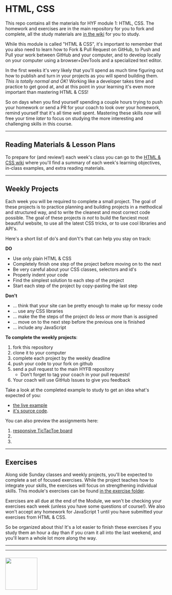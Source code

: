 # HTML, CSS

This repo contains all the materials for HYF module 1: HTML, CSS.  The homework and exercises are in the main repository for you to fork and complete, all the study materials are [in the wiki](https://github.com/be-hacking-hyf/HTML-CSS-GitHub/wiki) for you to study.

While this module is called "HTML & CSS", it's important to remember that you also need to learn how to Fork & Pull Request on GitHub, to Push and Pull your work between GitHub and your computer, and to develop locally on your computer using a browser+DevTools and a specialized text editor.  

In the first weeks it's very likely that you'll spend as much time figuring out how to publish and turn in your projects as you will spend building them.  _This is totally normal and OK!_  Working like a developer takes time and practice to get good at, and at this point in your learning it's even more important than mastering HTML & CSS!  

So on days when you find yourself spending a couple hours trying to push your homework or send a PR for your coach to look over your homework, remind yourself that it's all time well spent. Mastering these skills _now_ will free your time _later_ to focus on studying the more interesting and challenging skills in this course.

---

## Reading Materials & Lesson Plans

To prepare for (and review!) each week's class you can go to the [HTML & CSS wiki](https://github.com/be-hacking-hyf/HTML-CSS-GitHub/wiki) where you'll find a summary of each week's learning objectives, in-class examples, and extra reading materials.

---

## Weekly Projects

Each week you will be required to complete a small project.  The goal of these projects is to practice planning and building projects in a methodical and structured way, and to write the cleanest and most correct code possible.  The goal of these projects _is not_ to build the fanciest most beautiful website, to use all the latest CSS tricks, or to use cool libraries and API's.  

Here's a short list of do's and don't's that can help you stay on track:

__DO__
* Use only plain HTML & CSS
* Completely finish one step of the project before moving on to the next
* Be very careful about your CSS classes, selectors and id's
* Properly indent your code 
* Find the simplest solution to each step of the project
* Start each step of the project by copy-pasting the last step

__Don't__
* ... think that your site can be pretty enough to make up for messy code
* ... use any CSS libraries 
* ... make the the steps of the project do less _or more_ than is assigned
* ... move on to the next step before the previous one is finished
* ... include any JavaScript

__To complete the weekly projects__: 
1. fork this repository
1. clone it to your computer
1. complete each project by the weekly deadline
1. push your code to your fork on github
1. send a pull request to the main HYFB repository
    * Don't forget to tag your coach in your pull requests!
1. Your coach will use GitHub Issues to give you feedback 

Take a look at the completed example to study to get an idea what's expected of you: 
* [the live example](https://be-hacking-hyf.github.io/HTML-CSS-GitHub/to-study-feedback-form/index.html)
* [it's source code](https://github.com/be-hacking-hyf/HTML-CSS-GitHub/tree/master/to-study-feedback-form). 

You can also preview the assignments here:
1. [responsive TicTacToe board](./week-1-project)
1. [](./week-2-project)
1. [](./week-3-project)


---

## Exercises

Along side Sunday classes and weekly projects, you'll be expected to complete a set of focused exercises. While the project teaches how to integrate your skills, the exercises will focus on strengthening individual skills.  This module's exercises can be found [in the exercise folder](./exercises).

Exercises are all due at the end of the Module, we won't be checking your exercises each week (unless you have some questions of course!).  We also won't accept any homework for JavaScript 1 until you have submitted your exercises from HTML & CSS. 

So be organized about this!  It's a lot easier to finish these exercises if you study them an hour a day than if you cram it all into the last weekend, and you'll learn a whole lot more along the way.


___
___
### <a href="https://hackyourfuture.be" target="_blank"><img src="https://pbs.twimg.com/profile_images/984474625009741824/Bs_qKx6-_400x400.jpg" width="100" height="100"></img></a>
